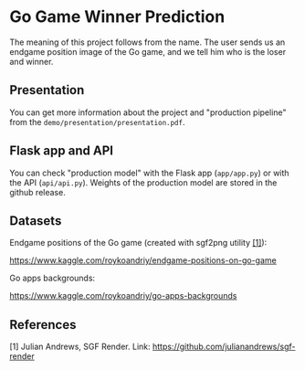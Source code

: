 # Go Game Winner Prediction

The meaning of this project follows from the name. The user sends us an endgame position image of the Go game, and we tell him who is the loser and winner.
## Presentation
You can get more information about the project and "production pipeline" from the ```demo/presentation/presentation.pdf```. 

## Flask app and API
You can check "production model" with the Flask app (```app/app.py```) or with the API (```api/api.py```). Weights of the production model are stored in the github release.
## Datasets

Endgame positions of the Go game (created with sgf2png utility [[1]](#1)):

https://www.kaggle.com/roykoandriy/endgame-positions-on-go-game

Go apps backgrounds:

https://www.kaggle.com/roykoandriy/go-apps-backgrounds

## References 
<a id="1">[1]</a>  Julian Andrews, SGF Render. Link:
https://github.com/julianandrews/sgf-render

